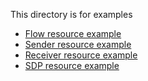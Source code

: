 This directory is for examples

* [Flow resource example](flow_resource_jpeg_xs.json)
* [Sender resource example](sender_resource_jpeg_2k.json)
* [Receiver resource example](receiver_resource_jpeg_xs.json)
* [SDP resource example](mpeg_ts_j2k.sdp)
